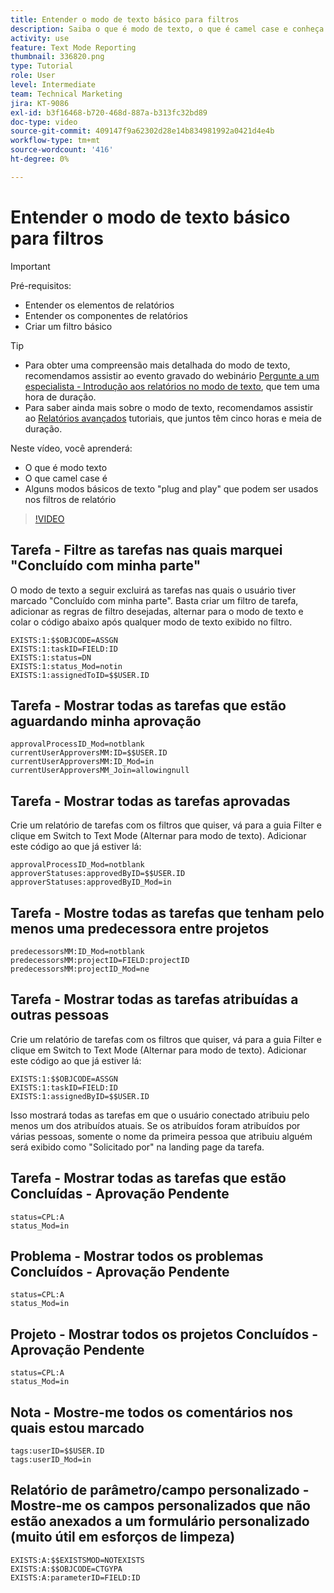 ```yaml
---
title: Entender o modo de texto básico para filtros
description: Saiba o que é modo de texto, o que é camel case e conheça modos de texto básicos de "plug and play" que podem ser usados nos filtros de relatório no Workfront.
activity: use
feature: Text Mode Reporting
thumbnail: 336820.png
type: Tutorial
role: User
level: Intermediate
team: Technical Marketing
jira: KT-9086
exl-id: b3f16468-b720-468d-887a-b313fc32bd89
doc-type: video
source-git-commit: 409147f9a62302d28e14b834981992a0421d4e4b
workflow-type: tm+mt
source-wordcount: '416'
ht-degree: 0%

---
```


# Entender o modo de texto básico para filtros

>[!IMPORTANT]
>
>Pré-requisitos:
>
>* Entender os elementos de relatórios
>* Entender os componentes de relatórios
>* Criar um filtro básico

>[!TIP]
>
>* Para obter uma compreensão mais detalhada do modo de texto, recomendamos assistir ao evento gravado do webinário [Pergunte a um especialista - Introdução aos relatórios no modo de texto](https://experienceleague.adobe.com/docs/workfront-events/events/reporting-and-dashboards/introduction-to-text-mode-reporting.html?lang=en), que tem uma hora de duração.
>* Para saber ainda mais sobre o modo de texto, recomendamos assistir ao [Relatórios avançados](https://experienceleague.adobe.com/docs/workfront-learn/tutorials-workfront/reporting/advanced-reporting/welcome-to-advanced-reporting.html?lang=en) tutoriais, que juntos têm cinco horas e meia de duração.


Neste vídeo, você aprenderá:

* O que é modo texto
* O que camel case é
* Alguns modos básicos de texto &quot;plug and play&quot; que podem ser usados nos filtros de relatório

>[!VIDEO](https://video.tv.adobe.com/v/336820/?quality=12&learn=on)


## Tarefa - Filtre as tarefas nas quais marquei &quot;Concluído com minha parte&quot;

O modo de texto a seguir excluirá as tarefas nas quais o usuário tiver marcado &quot;Concluído com minha parte&quot;. Basta criar um filtro de tarefa, adicionar as regras de filtro desejadas, alternar para o modo de texto e colar o código abaixo após qualquer modo de texto exibido no filtro.

```
EXISTS:1:$$OBJCODE=ASSGN  
EXISTS:1:taskID=FIELD:ID  
EXISTS:1:status=DN  
EXISTS:1:status_Mod=notin  
EXISTS:1:assignedToID=$$USER.ID 
```

## Tarefa - Mostrar todas as tarefas que estão aguardando minha aprovação

```
approvalProcessID_Mod=notblank
currentUserApproversMM:ID=$$USER.ID
currentUserApproversMM:ID_Mod=in
currentUserApproversMM_Join=allowingnull
```

## Tarefa - Mostrar todas as tarefas aprovadas

Crie um relatório de tarefas com os filtros que quiser, vá para a guia Filter e clique em Switch to Text Mode (Alternar para modo de texto). Adicionar este código ao que já estiver lá:

```
approvalProcessID_Mod=notblank
approverStatuses:approvedByID=$$USER.ID
approverStatuses:approvedByID_Mod=in
```

## Tarefa - Mostre todas as tarefas que tenham pelo menos uma predecessora entre projetos

```
predecessorsMM:ID_Mod=notblank
predecessorsMM:projectID=FIELD:projectID
predecessorsMM:projectID_Mod=ne
```

## Tarefa - Mostrar todas as tarefas atribuídas a outras pessoas

Crie um relatório de tarefas com os filtros que quiser, vá para a guia Filter e clique em Switch to Text Mode (Alternar para modo de texto). Adicionar este código ao que já estiver lá:

```
EXISTS:1:$$OBJCODE=ASSGN
EXISTS:1:taskID=FIELD:ID
EXISTS:1:assignedByID=$$USER.ID
```

Isso mostrará todas as tarefas em que o usuário conectado atribuiu pelo menos um dos atribuídos atuais. Se os atribuídos foram atribuídos por várias pessoas, somente o nome da primeira pessoa que atribuiu alguém será exibido como &quot;Solicitado por&quot; na landing page da tarefa.

## Tarefa - Mostrar todas as tarefas que estão Concluídas - Aprovação Pendente

```
status=CPL:A
status_Mod=in
```


## Problema - Mostrar todos os problemas Concluídos - Aprovação Pendente

```
status=CPL:A
status_Mod=in
```


## Projeto - Mostrar todos os projetos Concluídos - Aprovação Pendente

```
status=CPL:A
status_Mod=in
```


## Nota - Mostre-me todos os comentários nos quais estou marcado

```
tags:userID=$$USER.ID
tags:userID_Mod=in
```


## Relatório de parâmetro/campo personalizado - Mostre-me os campos personalizados que não estão anexados a um formulário personalizado (muito útil em esforços de limpeza)

```
EXISTS:A:$$EXISTSMOD=NOTEXISTS
EXISTS:A:$$OBJCODE=CTGYPA
EXISTS:A:parameterID=FIELD:ID
```
